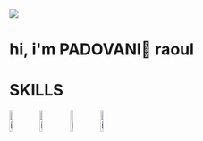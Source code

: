 
<img src="https://cdn.pixabay.com/photo/2018/09/27/09/22/artificial-intelligence-3706562_1280.jpg">
<h1>hi, i'm PADOVANI🤌 raoul </h1>
<h1>SKILLS</h1>
<section>
   <section class="photo">
      <img src="https://media.licdn.com/dms/image/v2/D5612AQFMxThwQn7HZg/article-cover_image-shrink_720_1280/article-cover_image-shrink_720_1280/0/1697274440798?e=2147483647&v=beta&t=QLEHZgio8uRKebsNCrjEdh3rOvVmSUa7dSYgzCPBxBo" alt="image c" width ="10%">
      <img src="https://img-c.udemycdn.com/course/750x422/5642330_9d84_2.jpg" alt="image c++" width="10%">
      <img src="https://img-c.udemycdn.com/course/750x422/5381922_8c87.jpg" alt="image c++" width="10%">
      <img src="https://images.prismic.io/createthrive/d5d50967-0620-4f50-9ed3-f29f132d9209_tailwind-vs-bootstrap-preview.jpg?ixlib=gatsbyFP&auto=compress%2Cformat&fit=max&q=50" alt="image c++" width="10%">
</section>






<!--
**raoulpadovani/raoulpadovani** is a ✨ _special_ ✨ repository because its `README.md` (this file) appears on your GitHub profile.

Here are some ideas to get you started:

- 🔭 I’m currently working on ...
- 🌱 I’m currently learning ...
- 👯 I’m looking to collaborate on ...
- 🤔 I’m looking for help with ...
- 💬 Ask me about ...
- 📫 How to reach me: ...
- 😄 Pronouns: ...
- ⚡ Fun fact: ...
-->
